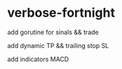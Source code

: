 # verbose-fortnight

add gorutine for sinals && trade 

add dynamic TP && trailing stop SL

add indicators MACD